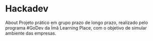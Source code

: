 # Hackadev
About Projeto prático em grupo prazo de longo prazo, realizado pelo programa #GoDev da Ímã Learning Place, com o objetivo de simular ambiente das empresas.
